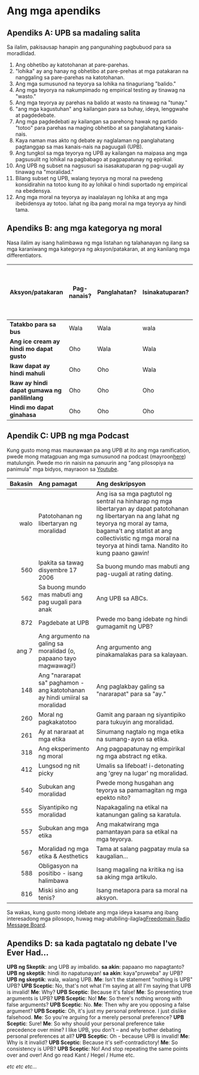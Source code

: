 # Ang mga apendiks

## Apendiks A: UPB sa madaling salita

Sa ilalim, pakisausap hanapin ang pangunahing pagbubuod para sa moradlidad.

1. Ang obhetibo ay katotohanan at pare-parehas.
2. "lohika" ay ang hanay ng obhetibo at pare-prehas at mga patakaran na nanggaling sa pare-parehas na katotohanan.
3. Ang mga sumusunod na teyorya sa lohika na tinaguriang "balido."
4. Ang mga teyorya na nakumpimado ng empirical testing ay tinawag na "wasto."
5. Ang mga teyorya ay parehas na balido at wasto na tinawag na "tunay."
6. "ang mga kagustuhan" ang kailangan para sa buhay, ideya, lenggwahe at pagdedebate.
7. Ang mga pagdedebati ay kailangan sa parehong hawak ng partido "totoo" para parehas na maging obhetibo at sa panglahatang kanais-nais.
8. Kaya naman mas akto ng debate ay naglalaman ng panglahatang pagtanggap sa mas kanais-nais na paguugali (UPB).
9. Ang tungkol sa mga teyorya ng UPB ay kailangan na maipasa ang mga pagsusulit ng lohikal na pagbabago at pagpapatunay ng epirikal.
10. Ang UPB ng subset na nagsusuri sa isasakatuparan ng pag-uugali ay tinawag na "moralidad."
11. Bilang subset ng UPB, walang teyorya ng moral na pwedeng konsidirahin na totoo kung ito ay lohikal o hindi suportado ng empirical na ebedensya.
12. Ang mga moral na teyorya ay inaalalayan ng lohika at ang mga ibebidensya ay totoo. lahat ng iba pang moral na mga teyorya ay hindi tama.

## Apendiks B: ang mga kategorya ng moral

Nasa ilalim ay isang halimbawa ng mga listahan ng talahanayan ng ilang sa mga karaniwang mga kategorya ng aksyon/patakaran, at ang kanilang mga differentiators.

| Aksyon/patakaran                               | Pag-nanais? | Panglahatan? | Isinakatuparan? | Ang pag-aksyon ang kinakailangan ng pagsisimula sa panig ng biktima? | Ang mga lumalabag ay pwede bang iwasan? | Ang kategorya ng moral            |
| ---------------------------------------------- | ----------- | ------------ | --------------- | -------------------------------------------------------------------- | --------------------------------------- | --------------------------------- |
| **Tatakbo para sa bus**                        | Wala        | Wala         | wala            | n/a                                                                  | n/a                                     | Niyutral                          |
| **Ang ice cream ay hindi mo dapat gusto**      | Oho         | Wala         | Wala            | n/a                                                                  | n/a                                     | Niyutral (pansariling kahilingan) |
| **Ikaw dapat ay hindi mahuli**                 | Oho         | Oho          | Wala            | Wala                                                                 | Oho                                     | APA                               |
| **Ikaw ay hindi dapat gumawa ng panlilinlang** | Oho         | Oho          | Oho             | Oho                                                                  | Oho                                     | Mabuti                            |
| **Hindi mo dapat ginahasa**                    | Oho         | Oho          | Oho             | Wala                                                                 | Wala                                    | Mabuti                            |

## Apendik C: UPB ng mga Podcast

Kung gusto mong mas maunawaan pa ang UPB at ito ang mga ramification, pwede mong matagpuan ang mga sumusunod na podcast (mayroon[here](www.freedomainradio.com)) matulungin. Pwede mo rin naisin na panuurin ang "ang pilosopiya na panimula" mga bidyos, mayraoon sa [Youtube](www.youtube.com/freedomainradio).

| Bakasin | Ang pamagat                                                                 | Ang deskripsyon                                                                                                                                                                                                                                                 |
| -------:|:--------------------------------------------------------------------------- |:--------------------------------------------------------------------------------------------------------------------------------------------------------------------------------------------------------------------------------------------------------------- |
|    walo | Patotohanan ng libertaryan ng moralidad                                     | Ang isa sa mga pagtutol ng sentral na hinharap ng mga libertaryan ay dapat patotohanan ng libertaryan na ang lahat ng teyorya ng moral ay tama, bagama't ang statist at ang collectivistic ng mga moral na teyorya at hindi tama. Nandito ito kung paano gawin! |
|     560 | Ipakita sa tawag disyembre 17 2006                                          | Sa buong mundo mas mabuti ang pag-uugali at rating dating.                                                                                                                                                                                                      |
|     562 | Sa buong mundo mas mabuti ang pag uugali para anak                          | Ang UPB sa ABCs.                                                                                                                                                                                                                                                |
|     872 | Pagdebate at UPB                                                            | Pwede mo bang idebate ng hindi gumagamit ng UPB?                                                                                                                                                                                                                |
|   ang 7 | Ang argumento na galing sa moralidad (o, papaano tayo magwawagi!)           | Ang argumento ang pinakamalakas para sa kalayaan.                                                                                                                                                                                                               |
|     148 | Ang "nararapat sa" paghamon - ang katotohanan ay hindi umiiral sa moralidad | Ang paglakbay galing sa "nararapat" para sa "ay."                                                                                                                                                                                                               |
|     260 | Moral ng pagkakatotoo                                                       | Gamit ang paraan ng siyantipiko para tukuyin ang moralidad.                                                                                                                                                                                                     |
|     261 | Ay at nararaat at mga etika                                                 | Sinumang nagtalo ng mga etika na sumang-ayon sa etika.                                                                                                                                                                                                          |
|     318 | Ang eksperimento ng moral                                                   | Ang pagpapatunay ng empirikal ng mga abstract ng etika.                                                                                                                                                                                                         |
|     412 | Lungsod ng nit picky                                                        | Umalis sa lifeboat! i-detonating ang 'grey na lugar' ng moralidad.                                                                                                                                                                                              |
|     540 | Subukan ang moralidad                                                       | Pwede mong husgahan ang teyorya sa pamamagitan ng mga epekto nito?                                                                                                                                                                                              |
|     555 | Siyantipiko ng moralidad                                                    | Napakagaling na etikal na katanungan galing sa karatula.                                                                                                                                                                                                        |
|     557 | Subukan ang mga etika                                                       | Ang makatwirang mga pamantayan para sa etikal na mga teyorya.                                                                                                                                                                                                   |
|     567 | Moralidad ng mga etika & Aesthetics                                         | Tama at salang pagpatay mula sa kaugalian...                                                                                                                                                                                                                    |
|     588 | Obligasyon na positibo - isang halimbawa                                    | Isang magaling na kritika ng isa sa aking mga artikulo.                                                                                                                                                                                                         |
|     816 | Miski sino ang tenis?                                                       | Isang metapora para sa moral na aksyon.                                                                                                                                                                                                                         |

Sa wakas, kung gusto mong idebate ang mga ideya kasama ang ibang interesadong mga pilosopo, huwag mag-atubiling-ilaglag[Freedomain Radio Message Board](www.freedomainradio.com/board).

## Apendiks D: sa kada pagtatalo ng debate I've Ever Had...

**UPB ng Skeptik**: ang UPB ay imbalido. **sa akin**: papaano mo napagtanto? **UPB ng skeptik**: hindi ito napatunayan! **sa akin**: kaya"pruweba" ay UPB? **UPB ng skeptik**: wala, walang UPB. **Me**: Isn't the statement "nothing is UPB" UPB? **UPB Sceptic**: No, that's not what I'm saying at all! I'm saying that UPB is invalid! **Me**: Why? **UPB Sceptic**: Because it's false! **Me**: So presenting true arguments is UPB? **UPB Sceptic**: No! **Me**: So there's nothing wrong with false arguments? **UPB Sceptic**: No. **Me**: Then why are you opposing a false argument? **UPB Sceptic**: Oh, it's just my personal preference. I just dislike falsehood. **Me**: So you're arguing for a merely personal preference? **UPB Sceptic**: Sure! **Me**: So why should your personal preference take precedence over mine? I like UPB, you don't – and why bother debating personal preferences at all? **UPB Sceptic**: Oh - because UPB is invalid! **Me**: Why is it invalid? **UPB Sceptic**: Because it's self-contradictory! **Me**: So consistency is UPB? **UPB Sceptic**: No! And stop repeating the same points over and over! And go read Kant / Hegel / Hume etc.

*etc etc etc...*